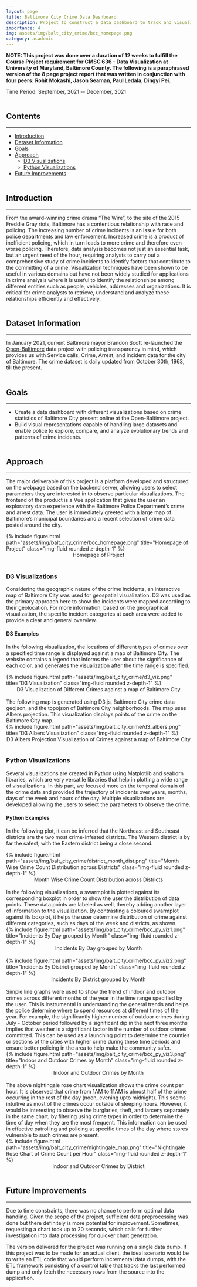 ```yaml
---
layout: page
title: Baltimore City Crime Data Dashboard
description: Project to construct a data dashboard to track and visualize crime statistics for Baltimore City.
importance: 4
img: assets/img/balt_city_crime/bcc_homepage.png
category: academic
---
```


**NOTE: This project was done over a duration of 12 weeks to fulfill the Course Project requirement for CMSC 636 - Data Visualization at University of Maryland, Baltimore County. The following is a paraphrased version of the 8 page project report that was written in conjunction with four peers: Rohit Mokashi, Jason Seaman, Paul Ledala, Dingyi Pei.**

Time Period: September, 2021 -- December, 2021
<br><br>

## Contents
-----
* [Introduction](#introduction)
* [Dataset Information](#dataset-information)
* [Goals](#goals)
* [Approach](#approach)
  * [D3 Visualizations](#d3-visualizations)
  * [Python Visualizations](#python-visualizations)
* [Future Improvements](#future-improvements)
<br><br>

## Introduction
-----
From the award-winning crime drama “The Wire”, to the site of the 2015 Freddie Gray riots, Baltimore has a contentious relationship with race and policing. The increasing number of crime incidents is an issue for both police departments and law enforcement. Increased crime is a product of inefficient policing, which in turn leads to more crime and therefore even worse policing. Therefore, data analysis becomes not just an essential task, but an urgent need of the hour, requiring analysts to carry out a comprehensive study of crime incidents to identify factors that contribute to the committing of a crime. Visualization techniques have been shown to be useful in various domains but have not been widely studied for applications in crime analysis where it is useful to identify the relationships among different entities such as people, vehicles, addresses and organizations. It is critical for crime analysts to retrieve, understand and analyze these relationships efficiently and effectively.
<br><br>

## Dataset Information
-----
In January 2021, current Baltimore mayor Brandon Scott re-launched the [Open-Baltimore](https://data.baltimorecity.gov/datasets/baltimore::part-1-crime-data-/explore) data project with policing transparency in mind, which provides us with Service calls, Crime, Arrest, and incident data for the city of Baltimore. The crime dataset is daily updated from October 30th, 1963, till the present.
<br><br>

## Goals
-----
* Create a data dashboard with different visualizations based on crime statistics of Baltimore City present online at the Open-Baltimore project.
* Build visual representations capable of handling large datasets and enable police to explore, compare, and analyze evolutionary trends and patterns of crime incidents.
<br><br>

## Approach
-----
The major deliverable of this project is a platform developed and structured on the webpage based on the backend server, allowing users to select parameters they are interested in to observe particular visualizations. The frontend of the product is a Vue application that gives the user an exploratory data experience with the Baltimore Police Department’s crime and arrest data. The user is immediately greeted with a large map of Baltimore’s municipal boundaries and a recent selection of crime data posted around the city.

<div class="row">
	<div class="col-sm mt-3 mt-md-0">
		{% include figure.html path="assets/img/balt_city_crime/bcc_homepage.png" title="Homepage of Project" class="img-fluid rounded z-depth-1" %}
	</div>
</div>
<div class="row">
	<div class="col-sm mt-3 mt-md-0" style="text-align: center;vertical-align: middle;">
		Homepage of Project
	</div>
</div>
<br>

### D3 Visualizations
Considering the geographic nature of the crime incidents, an interactive map of Baltimore City was used for geospatial visualization. D3 was used as the primary approach here to show the incidents were mapped according to their geolocation. For more information, based on the geographical visualization, the specific incident categories at each area were added to provide a clear and general overview.

#### D3 Examples
In the following visualization, the locations of different types of crimes over a specified time range is displayed against a map of Baltimore City. The website contains a legend that informs the user about the significance of each color, and generates the visualization after the time range is specified.
<div class="row">
	<div class="col-sm mt-3 mt-md-0">
		{% include figure.html path="assets/img/balt_city_crime/d3_viz.png" title="D3 Visualization" class="img-fluid rounded z-depth-1" %}
	</div>
</div>
<div class="row">
	<div class="col-sm mt-3 mt-md-0" style="text-align: center;vertical-align: middle;">
		D3 Visualization of Different Crimes against a map of Baltimore City
	</div>
</div>
<br>
The following map is generated using D3.js, Baltimore City crime data geojson, and the topojson of Baltimore City neighborhoods. The map uses Albers projection. This visualization displays points of the crime on the Baltimore City map.
<div class="row">
	<div class="col-sm mt-3 mt-md-0">
		{% include figure.html path="assets/img/balt_city_crime/d3_albers.png" title="D3 Albers Visualization" class="img-fluid rounded z-depth-1" %}
	</div>
</div>
<div class="row">
	<div class="col-sm mt-3 mt-md-0" style="text-align: center;vertical-align: middle;">
		D3 Albers Projection Visualization of Crimes against a map of Baltimore City
	</div>
</div>
<br>

### Python Visualizations
Several visualizations are created in Python using Matplotlib and seaborn libraries, which are very versatile libraries that help in plotting a wide range of visualizations. In this part, we focused more on the temporal domain of the crime data and provided the trajectory of incidents over years, months, days of the week and hours of the day. Multiple visualizations are developed allowing the users to select the parameters to observe the crime.

#### Python Examples
In the following plot, it can be inferred that the Northeast and Southeast districts are the two most crime-infested districts. The Western district is by far the safest, with the Eastern district being a close second.
<div class="row">
	<div class="col-sm mt-3 mt-md-0">
		{% include figure.html path="assets/img/balt_city_crime/district_month_dist.png" title="Month Wise Crime Count Distribution across Districts" class="img-fluid rounded z-depth-1" %}
	</div>
</div>
<div class="row">
	<div class="col-sm mt-3 mt-md-0" style="text-align: center;vertical-align: middle;">
		Month Wise Crime Count Distribution across Districts
	</div>
</div>
<br>
In the following visualizations, a swarmplot is plotted against its corresponding boxplot in order to show the user the distribution of data points. These data points are labeled as well, thereby adding another layer of information to the visualization. By contrasting a coloured swarmplot against its boxplot, it helps the user determine distribution of crime against different categories, such as days of the week and districts, as shown. 
<div class="row">
	<div class="col-sm mt-3 mt-md-0">
		{% include figure.html path="assets/img/balt_city_crime/bcc_py_viz1.png" title="Incidents By Day grouped by Month" class="img-fluid rounded z-depth-1" %}
	</div>
</div>
<div class="row">
	<div class="col-sm mt-3 mt-md-0" style="text-align: center;vertical-align: middle;">
		Incidents By Day grouped by Month
	</div>
</div>
<br>
<div class="row">
	<div class="col-sm mt-3 mt-md-0">
		{% include figure.html path="assets/img/balt_city_crime/bcc_py_viz2.png" title="Incidents By District grouped by Month" class="img-fluid rounded z-depth-1" %}
	</div>
</div>
<div class="row">
	<div class="col-sm mt-3 mt-md-0" style="text-align: center;vertical-align: middle;">
		Incidents By District grouped by Month
	</div>
</div>
<br>
Simple line graphs were used to show the trend of indoor and outdoor crimes across different months of the year in the time range specified by the user. This is instrumental in understanding the general trends and helps the police determine where to spend resources at different times of the year. For example, the significantly higher number of outdoor crimes during July - October period followed by a significant dip in the next three months implies that weather is a significant factor in the number of outdoor crimes committed. This can be used as a launching point to determine the counties or sections of the cities with higher crime during these time periods and ensure better policing in the area to help make the community safer.
<div class="row">
	<div class="col-sm mt-3 mt-md-0">
		{% include figure.html path="assets/img/balt_city_crime/bcc_py_viz3.png" title="Indoor and Outdoor Crimes by Month" class="img-fluid rounded z-depth-1" %}
	</div>
</div>
<div class="row">
	<div class="col-sm mt-3 mt-md-0" style="text-align: center;vertical-align: middle;">
		Indoor and Outdoor Crimes by Month
	</div>
</div>
<br>
The above nightingale rose chart visualization shows the crime count per hour. It is observed that crime from 1AM to 11AM is almost half of the crime occurring in the rest of the day (noon, evening upto midnight). This seems intuitive as most of the crimes occur outside of sleeping hours. However, it would be interesting to observe the burglaries, theft, and larceny separately in the same chart, by filtering using crime types in order to determine the time of day when they are the most frequent. This information can be used in effective patrolling and policing at specific times of the day where stores vulnerable to such crimes are present.
<div class="row">
	<div class="col-sm mt-3 mt-md-0">
		{% include figure.html path="assets/img/balt_city_crime/nightingale_map.png" title="Nightingale Rose Chart of Crime Count per Hour" class="img-fluid rounded z-depth-1" %}
	</div>
</div>
<div class="row">
	<div class="col-sm mt-3 mt-md-0" style="text-align: center;vertical-align: middle;">
		Indoor and Outdoor Crimes by District
	</div>
</div>
<br>

## Future Improvements
-----
Due to time constraints, there was no chance to perform optimal data handling. Given the scope of the project, sufficient data preprocessing was done but there definitely is more potential for improvement. Sometimes, requesting a chart took up to 20 seconds, which calls for further investigation into data processing for quicker chart generation.

The version delivered for the project was running on a single data dump. If this project was to be made for an actual client, the ideal scenario would be to write an ETL code that would perform incremental data dumps, with the ETL framework consisting of a control table that tracks the last performed dump and only fetch the necessary rows from the source into the application.
